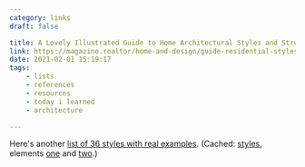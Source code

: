 ```yaml
---
category: links
draft: false

title: A Lovely Illustrated Guide to Home Architectural Styles and Structural Elements.
link: https://magazine.realtor/home-and-design/guide-residential-styles#Residental-styles
date: 2021-02-01 15:19:17
tags:
    - lists
    - references
    - resources
    - today i learned
    - architecture

---
```


Here's another [list of 36 styles with real examples](https://www.homestratosphere.com/home-architecture-styles/). (Cached: [styles](/misc/s/styles.png), elements [one](/misc/e/elements-1.png) and [two](/misc/e/elements-2.png).)
